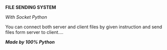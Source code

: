 ******FILE SENDING SYSTEM******

_With Socket Python_

You can connect both server and client files
by given instruction and send files form server to client....

***Made by 100% Python***